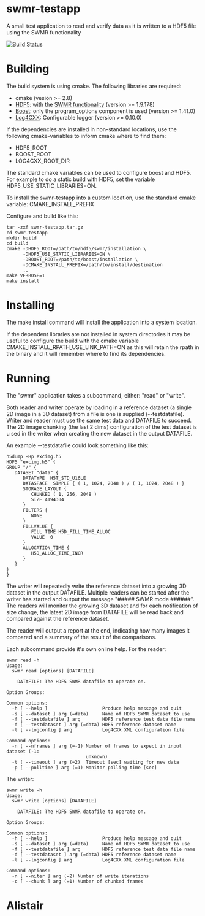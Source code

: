 swmr-testapp
============

A small test application to read and verify data as it is written to a HDF5 file 
using the SWMR functionality

[![Build Status](https://travis-ci.org/ulrikpedersen/swmr-testapp.svg?branch=master)](https://travis-ci.org/ulrikpedersen/swmr-testapp)

Building
========

The build system is using cmake. The following libraries are required:

* cmake (vesion >= 2.8)
* [HDF5](http://www.hdfgroup.org): with the 
[SWMR functionality](http://www.hdfgroup.org/HDF5/docNewFeatures/NewFeaturesSwmrDocs.html)
(version >= 1.9.178)
* [Boost](http://www.boost.org): only the program_options component is used 
(version >= 1.41.0)
* [Log4CXX](http://logging.apache.org/log4cxx/): Configurable logger (version >= 0.10.0)

If the dependencies are installed in non-standard locations, use the following
cmake-variables to inform cmake where to find them:

* HDF5_ROOT
* BOOST_ROOT
* LOG4CXX_ROOT_DIR

The standard cmake variables can be used to configure boost and HDF5. For example
to do a static build with HDF5, set the variable HDF5_USE_STATIC_LIBRARIES=ON.

To install the swmr-testapp into a custom location, use the standard cmake
variable: CMAKE_INSTALL_PREFIX 

Configure and build like this:

    tar -zxf swmr-testapp.tar.gz
    cd swmr-testapp
    mkdir build
    cd build
    cmake -DHDF5_ROOT=/path/to/hdf5/swmr/installation \
          -DHDF5_USE_STATIC_LIBRARIES=ON \
          -DBOOST_ROOT=/path/to/boost/installation \
          -DCMAKE_INSTALL_PREFIX=/path/to/install/destination
          ..
    make VERBOSE=1
    make install

Installing
==========

The make install command will install the application into a system location.

If the dependent libraries are not installed in system directories it may be 
useful to configure the build with the cmake variable 
CMAKE_INSTALL_RPATH_USE_LINK_PATH=ON as this will retain the rpath in the binary
and it will remember where to find its dependencies.

Running
=======

The "swmr" application takes a subcommand, either: "read" or "write". 

Both reader and writer operate by loading in a reference dataset (a single 2D
image in a 3D dataset) from a file is one is supplied (--testdatafile). 
Writer and reader must use the same test data and DATAFILE to succeed. 
The 2D image chunking (the last 2 dims) configuration of the test dataset is u
sed in the writer when creating the new dataset in the output DATAFILE.

An example --testdatafile could look something like this:

    h5dump -Hp excimg.h5 
    HDF5 "excimg.h5" {
    GROUP "/" {
       DATASET "data" {
          DATATYPE  H5T_STD_U16LE
          DATASPACE  SIMPLE { ( 1, 1024, 2048 ) / ( 1, 1024, 2048 ) }
          STORAGE_LAYOUT {
             CHUNKED ( 1, 256, 2048 )
             SIZE 4194304
          }
          FILTERS {
             NONE
          }
          FILLVALUE {
             FILL_TIME H5D_FILL_TIME_ALLOC
             VALUE  0
          }
          ALLOCATION_TIME {
             H5D_ALLOC_TIME_INCR
          }
       }
    }
    }


The writer will repeatedly write the reference dataset into a growing 3D dataset
in the output DATAFILE. Multiple readers can be started after the writer has
started and output the message "##### SWMR mode ######". The readers will monitor
the growing 3D dataset and for each notification of size change, the latest 2D
image from DATAFILE will be read back and compared against the reference dataset.

The reader will output a report at the end, indicating how many images it compared
and a summary of the result of the comparisons.

Each subcommand provide it's own online help. For the reader:

    swmr read -h
    Usage:
      swmr read [options] [DATAFILE]
    
        DATAFILE: The HDF5 SWMR datafile to operate on.
    
    Option Groups:
    
    Common options:
      -h [ --help ]                    Produce help message and quit
      -s [ --dataset ] arg (=data)     Name of HDF5 SWMR dataset to use
      -f [ --testdatafile ] arg        HDF5 reference test data file name
      -d [ --testdataset ] arg (=data) HDF5 reference dataset name
      -l [ --logconfig ] arg           Log4CXX XML configuration file
    
    Command options:
      -n [ --nframes ] arg (=-1) Number of frames to expect in input dataset (-1: 
                                 unknown)
      -t [ --timeout ] arg (=2)  Timeout [sec] waiting for new data
      -p [ --polltime ] arg (=1) Monitor polling time [sec]

The writer:

    swmr write -h
    Usage:
      swmr write [options] [DATAFILE]
    
        DATAFILE: The HDF5 SWMR datafile to operate on.
    
    Option Groups:
    
    Common options:
      -h [ --help ]                    Produce help message and quit
      -s [ --dataset ] arg (=data)     Name of HDF5 SWMR dataset to use
      -f [ --testdatafile ] arg        HDF5 reference test data file name
      -d [ --testdataset ] arg (=data) HDF5 reference dataset name
      -l [ --logconfig ] arg           Log4CXX XML configuration file
    
    Command options:
      -n [ --niter ] arg (=2) Number of write iterations
      -c [ --chunk ] arg (=1) Number of chunked frames

Alistair
============

